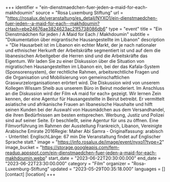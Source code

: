 +++
identifier = "ein-dienstmaedchen-fuer-jeden-a-maid-for-each-makhdoumin"
source = "Rosa Luxemburg Stiftung"
url = "https://rosalux.de/veranstaltung/es_detail/NYXO1/ein-dienstmaedchen-fuer-jeden--a-maid-for-each--makhdoumin?cHash=ebe24676ae3824623ac21f5738086db6"
type = "event"
title = "Ein Dienstmädchen für jeden / A Maid for Each / Makhdoumin"
subtitle = "Dokumentation über migrantische Hausangestellte im Libanon"
description = "Die Hausarbeit ist im Libanon ein echter Markt, der je nach nationaler und ethnischer Herkunft der Arbeitskräfte segmentiert ist und auf dem die libanesischen Arbeitgeber die Herren sind und die Arbeitskräfte das Eigentum. Wir laden Sie zu einer Diskussion über die Situation von migratischen Hausangestellten im Libanon ein, bei der das Kafala-System (Sponsorensystem), der rechtliche Rahmen, arbeitsrechtliche Fragen und die Organisation und Mobilisierung von gemeinschaftlichen Graswurzelorganisationen erörtert wird. Die Diskussion wird von unserem Kollegen Wissam Sheib aus unserem Büro in Beirut moderiert.
Im Anschluss an die Diskussion wird der Film «A maid for each» gezeigt. Wir lernen Zein kennen, der eine Agentur für Hausangestellte in Beirut betreibt. Er vermittelt asiatische und afrikanische Frauen an libanesische Haushalte und hilft seinen Kunden bei der Auswahl von Hausmädchen aus dem Versandhandel, die ihren Bedürfnissen am besten entsprechen. Werbung, Justiz und Polizei sind auf seiner Seite. Er beschließt, seine Agentur für uns zu öffnen.
Eine Filmvorführung im Rahmen der Ausstellung 
Frankreich, Libanon, Vereinigte Arabische Emirate 2016Regie: Maher Abi Samra - Originalfassung: arabisch - Untertitel: EnglischLänge: 67 min
Die Veranstaltung findet auf Englischer Sprache statt."
image = "https://info.rosalux.de/image/event/nyxo1?type=2"
image_bucket = "https://storage.googleapis.com/fem-readup.appspot.com/ein-dienstmaedchen-fuer-jeden-a-maid-for-each-makhdoumin.webp"
start_date = "2023-06-22T20:30:00.000"
end_date = "2023-06-22T23:30:00.000"
category = "Film"
organizer = "Rosa-Luxemburg-Stiftung"
updated = "2023-05-29T00:35:18.000"
languages = []
[contact]
[location]
+++